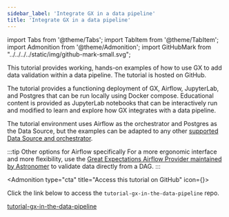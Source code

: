```yaml
---
sidebar_label: 'Integrate GX in a data pipeline'
title: 'Integrate GX in a data pipeline'
---
```

import Tabs from '@theme/Tabs';
import TabItem from '@theme/TabItem';
import Admonition from '@theme/Admonition';
import GitHubMark from "../../../../static/img/github-mark-small.svg";


This tutorial provides working, hands-on examples of how to use GX to add data validation within a data pipeline. The tutorial is hosted on GitHub.

The tutorial provides a functioning deployment of GX, Airflow, JupyterLab, and Postgres that can be run locally using Docker compose. Educational content is provided as JupyterLab notebooks that can be interactively run and modified to learn and explore how GX integrates with a data pipeline.

The tutorial environment uses Airflow as the orchestrator and Postgres as the Data Source, but the examples can be adapted to any other [supported Data Source and orchestrator](/docs/application_integration_support).

:::tip Other options for Airflow specifically
For a more ergonomic interface and more flexibility, use the [Great Expectations Airflow Provider maintained by Astronomer](https://github.com/astronomer/airflow-provider-great-expectations/blob/main/docs/index.md) to validate data directly from a DAG.
:::

<Admonition type="cta" title="Access this tutorial on GitHub" icon={<GitHubMark/>}>

Click the link below to access the `tutorial-gx-in-the-data-pipeline` repo.

<a class="cta" href="https://github.com/greatexpectationslabs/tutorial-gx-in-the-data-pipeline">tutorial-gx-in-the-data-pipeline</a>

</Admonition>